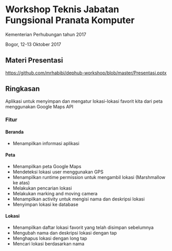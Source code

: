 # Workshop Teknis Jabatan Fungsional Pranata Komputer

Kementerian Perhubungan tahun 2017

Bogor, 12-13 Oktober 2017

## Materi Presentasi

https://github.com/mrhabibi/dephub-workshop/blob/master/Presentasi.pptx

## Ringkasan

Aplikasi untuk menyimpan dan mengatur lokasi-lokasi favorit kita dari peta menggunakan Google Maps API

### Fitur

#### Beranda

- Menampilkan informasi aplikasi

#### Peta

- Menampilkan peta Google Maps
- Mendeteksi lokasi user menggunakan GPS
- Menampilkan runtime permission untuk mengambil lokasi (Marshmallow ke atas)
- Melakukan pencarian lokasi
- Melakukan marking and moving camera
- Menampilkan activity untuk mengisi nama dan deskripsi lokasi
- Menyimpan lokasi ke database

#### Lokasi

- Menampilkan daftar lokasi favorit yang telah disimpan sebelumnya
- Mengubah nama dan deskripsi lokasi dengan tap
- Menghapus lokasi dengan long tap
- Mencari lokasi berdasarkan nama